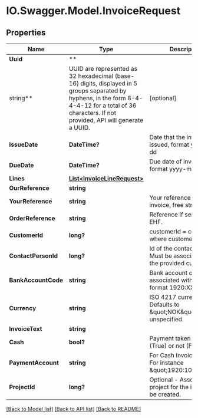 # IO.Swagger.Model.InvoiceRequest

## Properties

Name | Type | Description | Notes
------------ | ------------- | ------------- | -------------
**Uuid** | **
string** | UUID are represented as 32 hexadecimal (base-16) digits, displayed in 5 groups separated by hyphens, in the form 8-4-4-4-12 for a total of 36 characters. If not provided, API will generate a UUID. | [optional]
**IssueDate** | **DateTime?** | Date that the invoice was issued, format yyyy-mm-dd |
**DueDate** | **DateTime?** | Due date of invoice, format yyyy-mm-dd |
**Lines** | [**List&lt;InvoiceLineRequest&gt;**](InvoiceLineRequest.md) |  |
**OurReference** | **string** |  | [optional]
**YourReference** | **string** | Your reference for invoice, free string format | [optional]
**OrderReference** | **string** | Reference if sending via EHF. | [optional]
**CustomerId** | **long?** | customerId &#x3D; contactId where customer &#x3D; true |
**ContactPersonId** | **long?** | Id of the contact person. Must be associated with the provided customer. | [optional]
**BankAccountCode** | **string** | Bank account code associated with invoice, format 1920:XXXXX |
**Currency** | **string** | ISO 4217 currency code. Defaults to \&quot;NOK\&quot; if unspecified. | [optional]
**InvoiceText** | **string** |  | [optional]
**Cash** | **bool?** | Payment taken in cash (True) or not (False). |
**PaymentAccount** | **string** | For Cash Invoices only. For instance \&quot;1920:10001\&quot;. | [optional]
**ProjectId** | **long?** | Optional - Associated project for the invoice to be created. | [optional]

[[Back to Model list]](../README.md#documentation-for-models) [[Back to API list]](../README.md#documentation-for-api-endpoints) [[Back to README]](../README.md)

